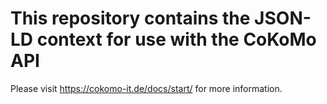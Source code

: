 # This repository contains the JSON-LD context for use with the CoKoMo API
Please visit https://cokomo-it.de/docs/start/ for more information.
